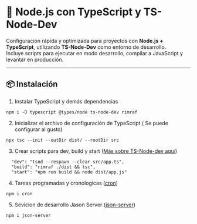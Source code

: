 # 🚀 Node.js con TypeScript y TS-Node-Dev

Configuración rápida y optimizada para proyectos con **Node.js + TypeScript**, utilizando **TS-Node-Dev** como entorno de desarrollo.  
Incluye scripts para ejecutar en modo desarrollo, compilar a JavaScript y levantar en producción.

---

## 📦 Instalación

1. Instalar TypeScript y demás dependencias

```
npm i -D typescript @types/node ts-node-dev rimraf
```

2. Inicializar el archivo de configuración de TypeScript ( Se puede configurar al gusto)

```
npx tsc --init --outDir dist/ --rootDir src
```

3. Crear scripts para dev, build y start ([Más sobre TS-Node-dev aquí](https://www.npmjs.com/package/ts-node-dev))

```
  "dev": "tsnd --respawn --clear src/app.ts",
  "build": "rimraf ./dist && tsc",
  "start": "npm run build && node dist/app.js"
```

4. Tareas programadas y cronologicas ([cron](https://www.npmjs.com/package/cron))

```
npm i cron
```

5. Sevicion de desarrollo Jason Server ([json-server](https://www.npmjs.com/package/json-server?activeTab=readme))

```
npm i json-server
```
